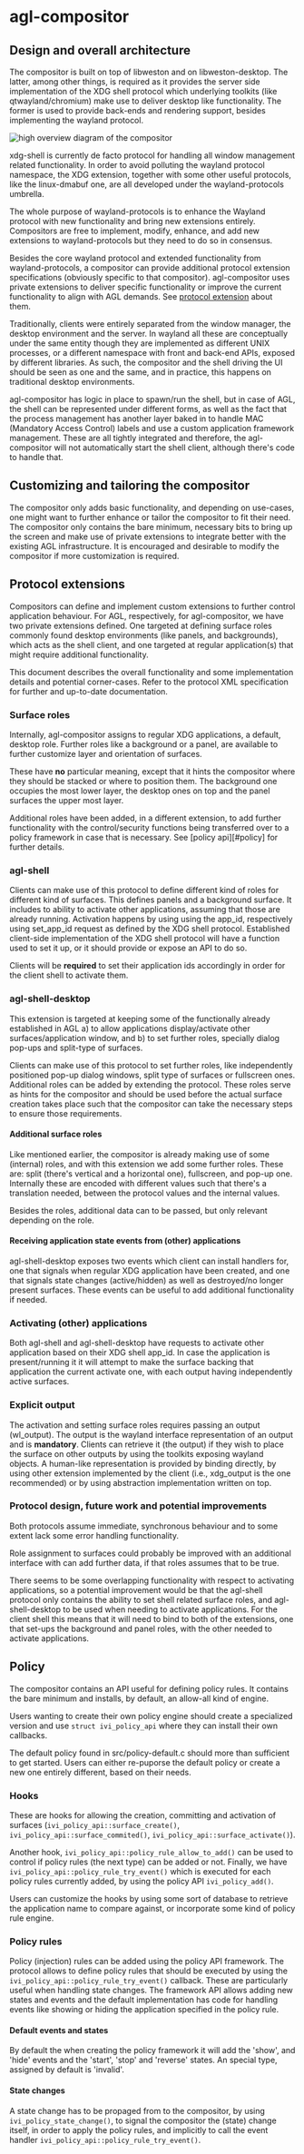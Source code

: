 # agl-compositor

## Design and overall architecture

The compositor is built on top of libweston and on libweston-desktop. The
latter, among other things, is required as it provides the server side
implementation of the XDG shell protocol which underlying toolkits
(like qtwayland/chromium) make use to deliver desktop like functionality.
The former is used to provide back-ends and rendering support, besides
implementing the wayland protocol.

![high overview diagram of the compositor](arch_diagram.png "high overview diagram of the compositor")

xdg-shell is currently de facto protocol for handling all window management
related functionality. In order to avoid polluting the wayland protocol
namespace, the XDG extension, together with some other useful protocols, like
the linux-dmabuf one, are all developed under the wayland-protocols umbrella.

The whole purpose of wayland-protocols is to enhance the Wayland protocol with
new functionality and bring new extensions entirely. Compositors are free to
implement, modify, enhance, and add new extensions to wayland-protocols but
they need to do so in consensus.

Besides the core wayland protocol and extended functionality from
wayland-protocols, a compositor can provide additional protocol extension
specifications (obviously specific to that compositor). agl-compositor uses
private extensions to deliver specific functionality or improve the current
functionality to align with AGL demands. See [protocol extension](#protocol-extensions)
about them.

Traditionally, clients were entirely separated from the window manager, the
desktop environment and the server. In wayland all these are conceptually under
the same entity though they are implemented as different UNIX processes, or a
different namespace with front and back-end APIs, exposed by different
libraries.  As such, the compositor and the shell driving the UI should be seen
as one and the same, and in practice, this happens on traditional desktop
environments.

agl-compositor has logic in place to spawn/run the shell, but in case of AGL,
the shell can be represented under different forms, as well as the fact that
the process management has another layer baked in to handle MAC (Mandatory
Access Control) labels and use a custom application framework
management. These are all tightly integrated and therefore, the agl-compositor
will not automatically start the shell client, although there's code to handle
that.

## Customizing and tailoring the compositor

The compositor only adds basic functionality, and depending on use-cases, one
might want to further enhance or tailor the compositor to fit their need.  The
compositor only contains the bare minimum, necessary bits to bring up the
screen and make use of private extensions to integrate better with the existing
AGL infrastructure. It is encouraged and desirable to modify the compositor if
more customization is required.

## Protocol extensions

Compositors can define and implement custom extensions to further control
application behaviour. For AGL, respectively, for agl-compositor, we have two
private extensions defined. One targeted at defining surface roles commonly
found desktop environments (like panels, and backgrounds), which acts as the
shell client, and one targeted at regular application(s) that might require
additional functionality.

This document describes the overall functionality and some implementation
details and potential corner-cases. Refer to the protocol XML specification for
further and up-to-date documentation.

### Surface roles

Internally, agl-compositor assigns to regular XDG applications, a default,
desktop role. Further roles like a background or a panel, are available to
further customize layer and orientation of surfaces.

These have **no** particular meaning, except that it hints the compositor where
they should be stacked or where to position them. The background one occupies
the most lower layer, the desktop ones on top and the panel surfaces the upper
most layer.

Additional roles have been added, in a different extension, to add further
functionality with the control/security functions being transferred over to a
policy framework in case that is necessary. See [policy api][#policy] for
further details.

### agl-shell

Clients can make use of this protocol to define different kind of roles for
different kind of surfaces. This defines panels and a background surface.  It
includes to ability to activate other applications, assuming that those are
already running. Activation happens by using using the app_id, respectively
using set_app_id request as defined by the XDG shell protocol. Established
client-side implementation of the XDG shell protocol will have a function used
to set it up, or it should provide or expose an API to do so.

Clients will be **required** to set their application ids accordingly in order
for the client shell to activate them.

### agl-shell-desktop

This extension is targeted at keeping some of the functionally already
established in AGL a) to allow applications display/activate other
surfaces/application window, and b) to set further roles, specially dialog
pop-ups and split-type of surfaces.

Clients can make use of this protocol to set further roles, like independently
positioned pop-up dialog windows, split type of surfaces or fullscreen ones.
Additional roles can be added by extending the protocol. These roles serve as
hints for the compositor and should be used before the actual surface creation
takes place such that the compositor can take the necessary steps to ensure
those requirements.

#### Additional surface roles

Like mentioned earlier, the compositor is already making use of some (internal)
roles, and with this extension we add some further roles. These are: split
(there's vertical and a horizontal one), fullscreen, and pop-up one. Internally
these are encoded with different values such that there's a translation needed,
between the protocol values and the internal values.

Besides the roles, additional data can to be passed, but only relevant
depending on the role.

#### Receiving application state events from (other) applications

agl-shell-desktop exposes two events which client can install handlers for, one
that signals when regular XDG application have been created, and one that
signals state changes (active/hidden) as well as destroyed/no longer present
surfaces. These events can be useful to add additional functionality if
needed.

### Activating (other) applications

Both agl-shell and agl-shell-desktop have requests to activate other
application based on their XDG shell app_id. In case the application is
present/running it it will attempt to make the surface backing that application
the current activate one, with each output having independently active
surfaces.

### Explicit output

The activation and setting surface roles requires passing an output
(wl_output).  The output is the wayland interface representation of an output
and is **mandatory**.  Clients can retrieve it (the output) if they wish to
place the surface on other outputs by using the toolkits exposing wayland
objects.  A human-like representation is provided by binding directly, by using
other extension implemented by the client (i.e., xdg_output is the one
recommended) or by using abstraction implementation written on top.

### Protocol design, future work and potential improvements

Both protocols assume immediate, synchronous behaviour and to some extent lack
some error handling functionality.

Role assignment to surfaces could probably be improved with an additional
interface with can add further data, if that roles assumes that to be true.

There seems to be some overlapping functionality with respect to activating
applications, so a potential improvement would be that the agl-shell protocol
only contains the ability to set shell related surface roles, and
agl-shell-desktop to be used when needing to activate applications.
For the client shell this means that it will need to bind to both of the
extensions, one that set-ups the background and panel roles, with the other
needed to activate applications.

## Policy

The compositor contains an API useful for defining policy rules.  It contains
the bare minimum and installs, by default, an allow-all kind of engine.

Users wanting  to create their own policy engine should create a specialized
version and use `struct ivi_policy_api` where they can install their own
callbacks.

The default policy found in src/policy-default.c should more than sufficient to
get started. Users can either re-puporse the default policy or create a new one
entirely different, based on their needs.

### Hooks

These are hooks for allowing the creation, committing and activation of surfaces
(`ivi_policy_api::surface_create()`, `ivi_policy_api::surface_commited()`,
 `ivi_policy_api::surface_activate()`).

Another hook, `ivi_policy_api::policy_rule_allow_to_add()` can be used to
control if policy rules (the next type) can be added or not. Finally, we have
`ivi_policy_api::policy_rule_try_event()` which is executed for each policy
rules currently added, by using the policy API `ivi_policy_add()`.

Users can customize the hooks by using some sort of database to retrieve
the application name to compare against, or incorporate some kind of policy
rule engine.

### Policy rules

Policy (injection) rules can be added using the policy API framework.  The
protocol allows to define policy rules that should be executed by using the
`ivi_policy_api::policy_rule_try_event()` callback. These are particularly useful
when handling state changes. The framework API allows adding new states and
events and the default implementation has code for handling events like showing
or hiding the application specified in the policy rule.

#### Default events and states

By default the when creating the policy framework it will add the 'show', and
'hide' events and the 'start', 'stop' and 'reverse' states. An special type,
assigned by default is 'invalid'.

#### State changes

A state change has to be propaged from to the compositor, by using
`ivi_policy_state_change()`, to signal the compositor the (state) change itself,
in order to apply the policy rules, and implicitly to call the event
handler `ivi_policy_api::policy_rule_try_event()`.

